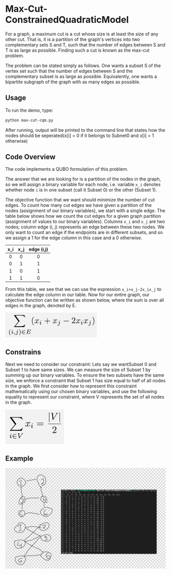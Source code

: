 # Max-Cut-ConstrainedQuadraticModel

For a graph, a maximum cut is a cut whose size is at least the size of any other cut. 
That is, it is a partition of the graph's vertices into two complementary sets S and T, 
such that the number of edges between S and T is as large as possible. Finding such a cut is known as the max-cut problem.

The problem can be stated simply as follows. One wants a subset S of the vertex set 
such that the number of edges between S and the complementary subset is as large as 
possible. Equivalently, one wants a bipartite subgraph of the graph with as many edges as possible. 
## Usage

To run the demo, type:

```bash
python max-cut-cqm.py
```

After running, output will be printed to the command line that states how 
the nodes should be seperated(x[i] = 0 if it belongs to Subnet0 and x[i] = 1 otherwise)

## Code Overview

The code implements a QUBO formulation of this problem.

The answer that we are looking for is a partition of the nodes in the graph, so
we will assign a binary variable for each node, i.e. variable `x_i` denotes
whether node `i` is in one subset (call it Subset 0) or the other (Subset 1).

The objective function that we want should minimize the number of cut edges. To
count how many cut edges we have given a partition of the nodes (assignment of
our binary variables), we start with a single edge.  The table below shows how
we count the cut edges for a given graph partition (assignment of values to our
binary variables). Columns `x_i` and `x_j` are two nodes; column edge (i, j)
represents an edge between these two nodes.  We only want to count an edge if
the endpoints are in different subsets, and so we assign a 1 for the edge column
in this case and a 0 otherwise.

| x_i | x_j | edge (i,j) |
| :---: | :---: | :---: |
| 0 | 0 | 0 |
| 0 | 1 | 1 |
| 1 | 0 | 1 |
| 1 | 1 | 0 |

From this table, we see that we can use the expression `x_i+x_j-2x_ix_j`
to calculate the edge column in our table.  Now for our entire graph, our
objective function can be written as shown below, where the sum is over all
edges in the graph, denoted by E.

![QUBO](QUBO.png)

## Constrains

Next we need to consider our constraint:  Lets say we wantSubset 0 and Subset 1 to have
same sizes.  We can measure the size of Subset 1 by summing up our binary
variables.  To ensure the two subsets have the same size, we enforce a
constraint that Subset 1 has size equal to half of all nodes in the graph.  We
first consider how to represent this constraint mathematically using our chosen
binary variables, and use the following equality to represent our constraint,
where V represents the set of all nodes in the graph.

![Constraint 1](constraint_1.png)

## Example
![Example](example.png)